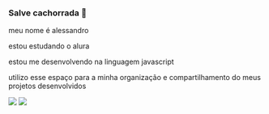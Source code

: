 ### Salve cachorrada 👋

meu nome é alessandro

estou estudando o alura

estou me desenvolvendo na linguagem javascript

utilizo esse espaço para a minha organização e compartilhamento do meus projetos desenvolvidos

![](https://media1.tenor.com/m/S0etLbUHAtAAAAAd/cool-fun.gif)
![](https://media1.tenor.com/m/oa1Wk6YPHmgAAAAC/pepe-laugh-he-doesnt-know.gif)


